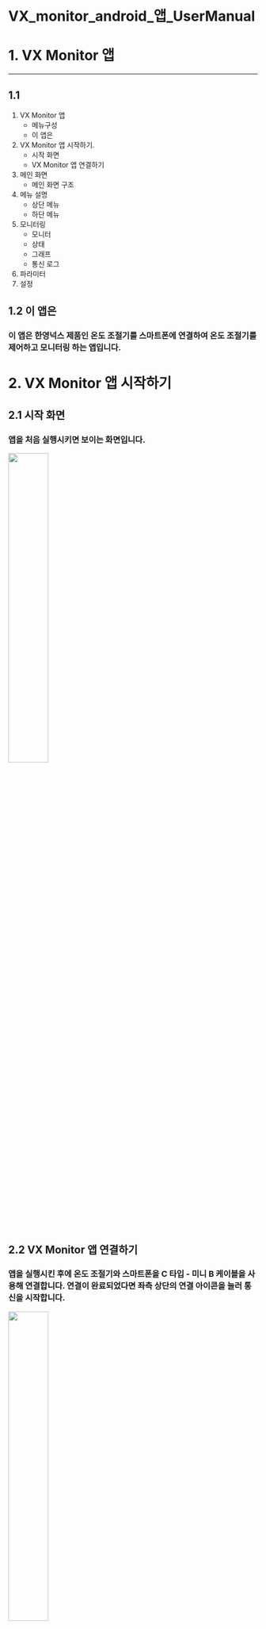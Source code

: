 # VX_monitor_android_앱_UserManual

#  1. VX Monitor 앱
---
## 1.1 

1. VX Monitor 앱
	- 메뉴구성
	- 이 앱은
2. VX Monitor 앱 시작하기. 
	- 시작 화면
	- VX Monitor 앱 연결하기
4. 메인 화면
	- 메인 화면 구조
5. 메뉴 설명
	- 상단 메뉴
	- 하단 메뉴
6.  모니터링
	- 모니터
	- 상태
	- 그래프
	- 통신 로그
7.  파라미터
8. 설정

## 1.2 이 앱은
### 이 앱은 한영넉스 제품인 온도 조절기를 스마트폰에 연결하여 온도 조절기를 제어하고 모니터링 하는 앱입니다.

# 2. VX Monitor 앱 시작하기

## 2.1 시작 화면

### 앱을 처음 실행시키면 보이는 화면입니다.

<img src="https://github.com/user-attachments/assets/a70bed3d-6659-46b6-bacb-c706e6beb131" width="40%"/>

## 2.2 VX Monitor 앱 연결하기

### 앱을 실행시킨 후에 온도 조절기와 스마트폰을 C 타입 - 미니 B 케이블을 사용해 연결합니다. 연결이 완료되었다면 좌측 상단의 연결 아이콘을 눌러 통신을 시작합니다.

<img src="https://github.com/user-attachments/assets/7ca516b5-bff5-4258-99b1-fb8fc09a7211" width="40%"/>

통신이 시작되면 모니터 화면이 자동으로 보여집니다.

#  3. 메인 화면
---
## 메인 화면 구조

<img src="https://github.com/user-attachments/assets/01ad3c13-7a08-44a8-9f46-a342f42cc857" width="40%"/>

- 메뉴 : VX Monitor 메뉴 구성 영역 (연결, 기록, 화면 이동 등) 입니다.

- 상태 : 연결 상태, 기록 상태를 나타냅니다.

- 메인 : 온도 조절기의 실제 모니터링 정보를 다양한 방식으로 보여주는 메인 화면입니다.

# 4. 메뉴 설명
---
## 4.1 상단 메뉴

<img src="https://github.com/user-attachments/assets/6c7bc991-ade1-42b4-b967-957a271b163e" width="40%"/>

- 연결 : 온도 조절기와 스마트폰의 연결 / 해제합니다.
  <img src="https://github.com/user-attachments/assets/d31158e5-1fd6-4f48-bf7b-f368f7876826" width="60%"/>

- 기록 : 모니터링 데이터 저장 시작 / 중지합니다.
  <img src="https://github.com/user-attachments/assets/64c3d662-01f7-4424-91b6-56422c399f82" width="60%"/>

- 공유 : 저장한 파일을 공유합니다.

- 설정 : 설정 화면으로 이동합니다.

- 종료 : 앱을 종료 합니다.
	- 스마트폰의 뒤로 가기 버튼을 일정 시간 안에 두 번 눌러도 종료됩니다.

## 4.2 하단 메뉴

<img src="https://github.com/user-attachments/assets/064df8b3-0b33-455e-ae04-9e95e0db925c" width="40%"/>

- 모니터 : 모니터 화면으로 이동합니다.

- 상태 : 상태 화면으로 이동합니다.

- 그래프 : 그래프 화면으로 이동합니다.

- 파라미터 : 파라미터 화면으로 이동합니다.

- 통신 로그 : 통신 로그 화면으로 이동합니다. 

# 5. 모니터링
---
## 5.1 모니터
### 통신이 연결되면 장비의 모니터 화면이 자동으로 보여집니다.

<img src="https://github.com/user-attachments/assets/79ba08be-dadf-4dbf-8ab9-a9e1b5eee81c" width="40%"/>

## 5.2 상태
###  상태 화면은 장비 데이터가 리스트 형식으로 화면에 보여집니다.

<img src="https://github.com/user-attachments/assets/f8045157-4879-4ee6-a097-eb11c0b622bc" width="40%"/>

## 5.3 그래프
### 그래프 화면은 장비 데이터가 그래프 형식으로 화면에 보여집니다. 
### 하단 체크 박스를 눌러 원하는 값의 그래프만 확인 가능합니다. 

<img src="https://github.com/user-attachments/assets/af0b2c86-7415-4141-b55d-8ae3208d851d" width="40%"/>

## 5.4 통신 로그
### 통신 로그 화면은 송신, 수신 데이터(통신 로그)를 보여줍니다. 

<img src="https://github.com/user-attachments/assets/f9ffb558-2a89-40b7-b876-cbcffedd4097" width="40%"/>

-  저장 : 통신 로그 데이터를 텍스트 파일로 저장합니다.

-  중지 : 통신 로그 데이터를 그만 보여줍니다.

-  로그 보기 : 통신 로그 데이터를 다시 보여줍니다.

-  로그 지우기 : 화면에 보여지고 있는 통신 로그 데이터를 초기화합니다.

# 6. 파라미터

### 파라미터 화면을 실행하면 온도 조절기의 파라미터 데이터를 가져와서 보여줍니다.
### 다운로드한 데이터를 수정 후 다시 온도 조절기로 업로드 할 수 있습니다.

<img src="https://github.com/user-attachments/assets/5473afee-71dc-47eb-a9df-9f29723c551d" width="40%"/>

- 파라미터 열기 : 파라미터 값이 저장되어있는 파일을 불러와서 보여줍니다.

- 파라미터 저장 : 현재 보여지는 파라미터 데이터들을 파일로 저장합니다.

- 기기로부터 다운로드 : 온도 조절기에서 스마트폰으로 파라미터 데이터를 다운로드 합니다.

- 부분 업로드 : 수정한 데이터를 원하는 그룹 단위로 온도 조절기에 업로드합니다.

<img src="https://github.com/user-attachments/assets/59aac901-12fc-430f-a87f-3d395fbc9e34" width="40%"/>

- 전체 업로드 : 모든 파라미터 데이터를 온도 조절기에 업로드 합니다.

- 회색 배경은 수정이 불가능한 데이터, 흰색 배경은 수정이 가능한 데이터 입니다. 수정을 원하는 데이터를 눌러 값을 변경 할 수 있습니다. 수정 전의 값은 텍스트 위에 표시됩니다.

<img src="https://github.com/user-attachments/assets/c1a71920-f706-41fb-8e61-4dfe27ed9b80" width="40%"/>

# 7. 설정

### 상단 오른쪽의 설정 아이콘을 누르면 설정 화면으로 이동합니다.

<img src="https://github.com/user-attachments/assets/6244669d-3aa4-467f-ac47-014654169c46" width="40%"/>

- 아이콘 이름 표시 : 앱에 보여지는 아이콘의 이름을 끄고 키는 스위치 입니다.

| ![parameter_screen](https://github.com/user-attachments/assets/5473afee-71dc-47eb-a9df-9f29723c551d) | ![no_icon_name](https://github.com/user-attachments/assets/66cd6d37-41be-4abc-a326-92c1d45b15a9) |
| ------------------------- | ------------------------------------ |


- 언어 / Language : 앱에 보여지는 언어를 8가지 중 하나의 언어 변경할 수 있습니다.

| ![language](https://github.com/user-attachments/assets/82897ad8-0c61-47b2-af1c-cb491be08fc7) | ![change_language](https://github.com/user-attachments/assets/b134d7b9-4cba-4e6f-97ae-7e60ddde6322) |
| ----------------- | ------------------------ |

- 모니터 / 기록 설정 : 모니터링 데이터를 저장할 때 사용하는 설정입니다.

- 파일명 : 저장 파일 이름입니다. 

- 경로 : 저장 파일 경로입니다.

- 모드 : 일반, 운전 모드가 있습니다.
	- 일반 : 사용자가 저장 아이콘을 눌러서 저장을 시작하고 중지 아이콘을 눌러서 저장을 중지합니다.
	- 운전 : 제어 운용 (RUN) 상태인 경우 자동으로 저장을 시작합니다.

<img src="https://github.com/user-attachments/assets/30bba901-ab21-40bd-a911-ffea197ca3b4" width="40%"/>

- 주기 : 데이터 저장 주기 입니다. 초와 분 단위를 선택할 수 있습니다.

- 파일 저장은 스마트폰의 용량이 100MB 이상일 때 가능합니다.
